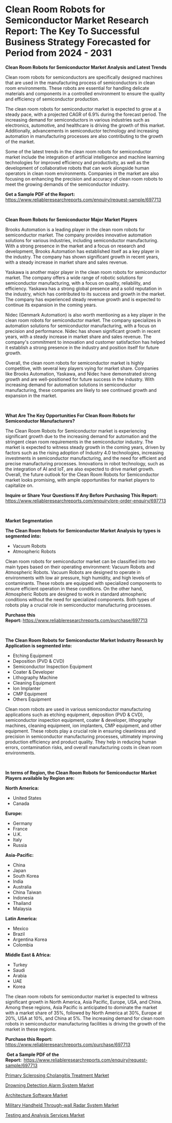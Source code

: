 <p><h1>Clean Room Robots for Semiconductor Market Research Report: The Key To Successful Business Strategy Forecasted for Period from 2024 - 2031</h1></p><p><strong>Clean Room Robots for Semiconductor Market Analysis and Latest Trends</strong></p>
<p><p>Clean room robots for semiconductors are specifically designed machines that are used in the manufacturing process of semiconductors in clean room environments. These robots are essential for handling delicate materials and components in a controlled environment to ensure the quality and efficiency of semiconductor production.</p><p>The clean room robots for semiconductor market is expected to grow at a steady pace, with a projected CAGR of 6.9% during the forecast period. The increasing demand for semiconductors in various industries such as electronics, automotive, and healthcare is driving the growth of this market. Additionally, advancements in semiconductor technology and increasing automation in manufacturing processes are also contributing to the growth of the market.</p><p>Some of the latest trends in the clean room robots for semiconductor market include the integration of artificial intelligence and machine learning technologies for improved efficiency and productivity, as well as the development of collaborative robots that can work alongside human operators in clean room environments. Companies in the market are also focusing on enhancing the precision and accuracy of clean room robots to meet the growing demands of the semiconductor industry.</p></p>
<p><strong>Get a Sample PDF of the Report:&nbsp;</strong> <a href="https://www.reliableresearchreports.com/enquiry/request-sample/697713">https://www.reliableresearchreports.com/enquiry/request-sample/697713</a></p>
<p>&nbsp;</p>
<p><strong>Clean Room Robots for Semiconductor Major Market Players</strong></p>
<p><p>Brooks Automation is a leading player in the clean room robots for semiconductor market. The company provides innovative automation solutions for various industries, including semiconductor manufacturing. With a strong presence in the market and a focus on research and development, Brooks Automation has established itself as a key player in the industry. The company has shown significant growth in recent years, with a steady increase in market share and sales revenue.</p><p>Yaskawa is another major player in the clean room robots for semiconductor market. The company offers a wide range of robotic solutions for semiconductor manufacturing, with a focus on quality, reliability, and efficiency. Yaskawa has a strong global presence and a solid reputation in the industry, which has contributed to its success and growth in the market. The company has experienced steady revenue growth and is expected to continue its expansion in the coming years.</p><p>Nidec (Genmark Automation) is also worth mentioning as a key player in the clean room robots for semiconductor market. The company specializes in automation solutions for semiconductor manufacturing, with a focus on precision and performance. Nidec has shown significant growth in recent years, with a steady increase in market share and sales revenue. The company's commitment to innovation and customer satisfaction has helped it establish a strong presence in the industry and position itself for future growth.</p><p>Overall, the clean room robots for semiconductor market is highly competitive, with several key players vying for market share. Companies like Brooks Automation, Yaskawa, and Nidec have demonstrated strong growth and are well-positioned for future success in the industry. With increasing demand for automation solutions in semiconductor manufacturing, these companies are likely to see continued growth and expansion in the market.</p></p>
<p>&nbsp;</p>
<p><strong>What Are The Key Opportunities For Clean Room Robots for Semiconductor Manufacturers?</strong></p>
<p><p>The Clean Room Robots for Semiconductor market is experiencing significant growth due to the increasing demand for automation and the stringent clean room requirements in the semiconductor industry. The market is expected to witness steady growth in the coming years, driven by factors such as the rising adoption of Industry 4.0 technologies, increasing investments in semiconductor manufacturing, and the need for efficient and precise manufacturing processes. Innovations in robot technology, such as the integration of AI and IoT, are also expected to drive market growth. Overall, the future outlook for the Clean Room Robots for Semiconductor market looks promising, with ample opportunities for market players to capitalize on.</p></p>
<p><strong>Inquire or Share Your Questions If Any Before Purchasing This Report:</strong> <a href="https://www.reliableresearchreports.com/enquiry/pre-order-enquiry/697713">https://www.reliableresearchreports.com/enquiry/pre-order-enquiry/697713</a></p>
<p>&nbsp;</p>
<p><strong>Market Segmentation</strong></p>
<p><strong>The Clean Room Robots for Semiconductor Market Analysis by types is segmented into:</strong></p>
<p><ul><li>Vacuum Robots</li><li>Atmospheric Robots</li></ul></p>
<p><p>Clean room robots for semiconductor market can be classified into two main types based on their operating environment: Vacuum Robots and Atmospheric Robots. Vacuum Robots are designed to operate in environments with low air pressure, high humidity, and high levels of contaminants. These robots are equipped with specialized components to ensure efficient operation in these conditions. On the other hand, Atmospheric Robots are designed to work in standard atmospheric conditions without the need for specialized components. Both types of robots play a crucial role in semiconductor manufacturing processes.</p></p>
<p><strong>Purchase this Report:&nbsp;</strong><a href="https://www.reliableresearchreports.com/purchase/697713">https://www.reliableresearchreports.com/purchase/697713</a></p>
<p>&nbsp;</p>
<p><strong>The Clean Room Robots for Semiconductor Market Industry Research by Application is segmented into:</strong></p>
<p><ul><li>Etching Equipment</li><li>Deposition (PVD & CVD)</li><li>Semiconductor Inspection Equipment</li><li>Coater & Developer</li><li>Lithography Machine</li><li>Cleaning Equipment</li><li>Ion Implanter</li><li>CMP Equipment</li><li>Others Equipment</li></ul></p>
<p><p>Clean room robots are used in various semiconductor manufacturing applications such as etching equipment, deposition (PVD & CVD), semiconductor inspection equipment, coater & developer, lithography machines, cleaning equipment, ion implanters, CMP equipment, and other equipment. These robots play a crucial role in ensuring cleanliness and precision in semiconductor manufacturing processes, ultimately improving production efficiency and product quality. They help in reducing human errors, contamination risks, and overall manufacturing costs in clean room environments.</p></p>
<p>&nbsp;</p>
<p><strong>In terms of Region, the Clean Room Robots for Semiconductor Market Players available by Region are:</strong></p>
<p>
    <p> <strong> North America: </strong>
        <ul>
            <li>United States</li>
            <li>Canada</li>
        </ul>
        </p> 
    <p> <strong> Europe: </strong>
        <ul>
            <li>Germany</li>
            <li>France</li>
            <li>U.K.</li>
            <li>Italy</li>
            <li>Russia</li>
        </ul>
        </p> 
    <p> <strong> Asia-Pacific: </strong>
        <ul>
            <li>China</li>
            <li>Japan</li>
            <li>South Korea</li>
            <li>India</li>
            <li>Australia</li>
            <li>China Taiwan</li>
            <li>Indonesia</li>
            <li>Thailand</li>
            <li>Malaysia</li>
        </ul>
        </p> 
    <p> <strong> Latin America: </strong>
        <ul>
            <li>Mexico</li>
            <li>Brazil</li>
            <li>Argentina Korea</li>
            <li>Colombia</li>
        </ul>
        </p> 
    <p> <strong> Middle East & Africa: </strong>
        <ul>
            <li>Turkey</li>
            <li>Saudi</li>
            <li>Arabia</li>
            <li>UAE</li>
            <li>Korea</li>
        </ul>
    </p>
    </p>
<p><p>The clean room robots for semiconductor market is expected to witness significant growth in North America, Asia Pacific, Europe, USA, and China. Among these regions, Asia Pacific is anticipated to dominate the market with a market share of 35%, followed by North America at 30%, Europe at 20%, USA at 10%, and China at 5%. The increasing demand for clean room robots in semiconductor manufacturing facilities is driving the growth of the market in these regions.</p></p>
<p><strong>Purchase this Report: </strong><a href="https://www.reliableresearchreports.com/purchase/697713">https://www.reliableresearchreports.com/purchase/697713</a></p>
<p>&nbsp;<strong>Get a Sample PDF of the Report:&nbsp;&nbsp;</strong><a href="https://www.reliableresearchreports.com/enquiry/request-sample/697713">https://www.reliableresearchreports.com/enquiry/request-sample/697713</a></p>
<p><strong></strong></p>
<p><p><a href="https://medium.com/@christinegreen87/decoding-primary-sclerosing-cholangitis-treatment-market-metrics-market-share-trends-and-growth-6f5979c57d6a">Primary Sclerosing Cholangitis Treatment Market</a></p><p><a href="https://github.com/Sherrillcrooksxa8i18ucf2m/Market-Research-Report-List-1/blob/main/drowning-detection-alarm-system-market.md">Drowning Detection Alarm System Market</a></p><p><a href="https://medium.com/@emilywong49/architecture-software-market-size-and-market-trends-complete-industry-overview-2024-to-2031-c9a98b7d1b8e">Architecture Software Market</a></p><p><a href="https://github.com/khansimonweber1lqujlwoz15d/Market-Research-Report-List-1/blob/main/military-handheld-through-wall-radar-system-market.md">Military Handheld Through-wall Radar System Market</a></p><p><a href="https://medium.com/@christinegreen87/testing-and-analysis-services-market-trends-forecast-and-competitive-analysis-to-2031-58907393cf7a">Testing and Analysis Services Market</a></p></p>